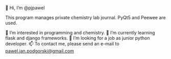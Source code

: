 👋 Hi, I’m @pjpawel

This program manages private chemistry lab journal. PyQt5 and Peewee are used.

👀 I’m interested in programming and chemistry.
🌱 I’m currently learning flask and django frameworks.
💞️ I’m looking for a job as junior python developer.
📫 To contact me, please send an e-mail to pawel.jan.podgorski@gmail.com
